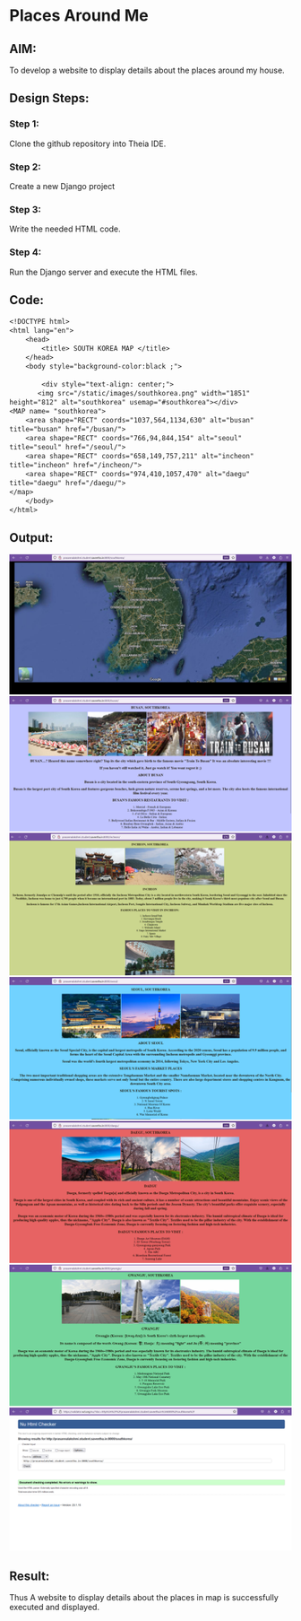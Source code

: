 # Places Around Me
## AIM:
To develop a website to display details about the places around my house.

## Design Steps:

### Step 1:
Clone the github repository into Theia IDE.
### Step 2:
Create a new Django project
### Step 3:
Write the needed HTML code.
### Step 4:
Run the Django server and execute the HTML files.

## Code:
```
<!DOCTYPE html>
<html lang="en">
    <head>
        <title> SOUTH KOREA MAP </title>
    </head>
    <body style="background-color:black ;">
        
        <div style="text-align: center;">
       <img src="/static/images/southkorea.png" width="1851" height="812" alt="southkorea" usemap="#southkorea"></div>
<MAP name= "southkorea">
    <area shape="RECT" coords="1037,564,1134,630" alt="busan" title="busan" href="/busan/">
    <area shape="RECT" coords="766,94,844,154" alt="seoul" title="seoul" href="/seoul/">
    <area shape="RECT" coords="658,149,757,211" alt="incheon" title="incheon" href="/incheon/">  
    <area shape="RECT" coords="974,410,1057,470" alt="daegu" title="daegu" href="/daegu/">
</map>
    </body>
</html> 
```

## Output:
![OUTPUT](./images/mappro.png)
![OUTPUT](./images/busanredirect.png)
![OUTPUT](./images/incheon.png)
![OUTPUT](./images/seoulredirect.png)
![OUTPUT](./images/daegu.png)
![OUTPUT](./images/gwangju.png)
![OUTPUT](./images/htmlformap.png)

## Result:
Thus A website to display details about the places in map is successfully executed and displayed.